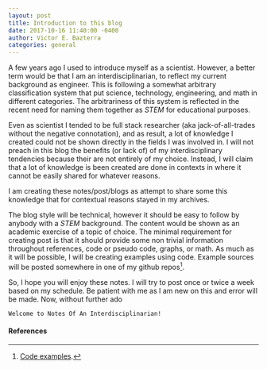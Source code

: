 ```yaml
---
layout: post
title: Introduction to this blog
date: 2017-10-16 11:40:00 -0400
author: Victor E. Bazterra
categories: general
---
```


A few years ago I used to introduce myself as a scientist. However, a better term would be that I am an interdisciplinarian, to reflect my current background as engineer. This is following a somewhat arbitrary classification system that put science, technology, engineering, and math in different categories. The arbitrariness of this system is reflected in the recent need for naming them together as *STEM* for educational purposes.

Even as scientist I tended to be full stack researcher (aka jack-of-all-trades without the negative connotation), and as result, a lot of knowledge I created could not be shown directly in the fields I was involved in. I will not preach in this blog the benefits (or lack of) of my interdisciplinary tendencies because their are not entirely of my choice. Instead, I will claim that a lot of knowledge is been created are done in contexts in where it cannot be easily shared for whatever reasons.

I am creating these notes/post/blogs as attempt to share some this knowledge that for contextual reasons stayed in my archives.

The blog style will be technical, however it should be easy to follow by anybody with a *STEM* background. The content would be shown as an academic exercise of a topic of choice. The minimal requirement for creating post is that it should provide some non trivial information throughout references, code or pseudo code, graphs, or math. As much as it will be possible, I will be creating examples using code. Example sources will be posted somewhere in one of my github repos[^1].

So, I hope you will enjoy these notes. I will try to post once or twice a week based on my schedule. Be patient with me as I am new on this and error will be made. Now, without further ado

`Welcome to Notes Of An Interdisciplinarian!`

#### References

[^1]: [Code examples](https://github.com/baites/examples).

